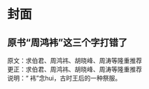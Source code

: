 # 封面
## 原书“周鸿袆”这三个字打错了
原文：求伯君、周鸿祎、胡晓峰、周涛等隆重推荐<br>
更正：求伯君、周鸿祎、胡晓峰、周涛等隆重推荐<br>
说明：“ 袆”念hui，古时王后的一种祭服。<br>
